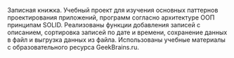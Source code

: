 Записная книжка.
Учебный проект для изучения основных паттернов проектирования приложений, программ согласно архитектуре ООП  принципам SOLID.
Реализованы функции добавления записей с описанием, сортировка записей по дате и времени, сохранение данных в файл и выгрузка данных из файла.
Использованы учебные материалы с образовательного ресурса GeekBrains.ru.
